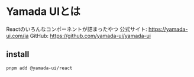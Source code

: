 # Yamada UIとは

Reactのいろんなコンポーネントが詰まったやつ
公式サイト: https://yamada-ui.com/ja
GitHub: https://github.com/yamada-ui/yamada-ui

## install

```pnpm add @yamada-ui/react```